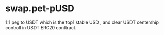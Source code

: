 # swap.pet-pUSD
1:1 peg to USDT which is the top1 stable USD , and clear USDT centership controll in USDT ERC20 conttract.
